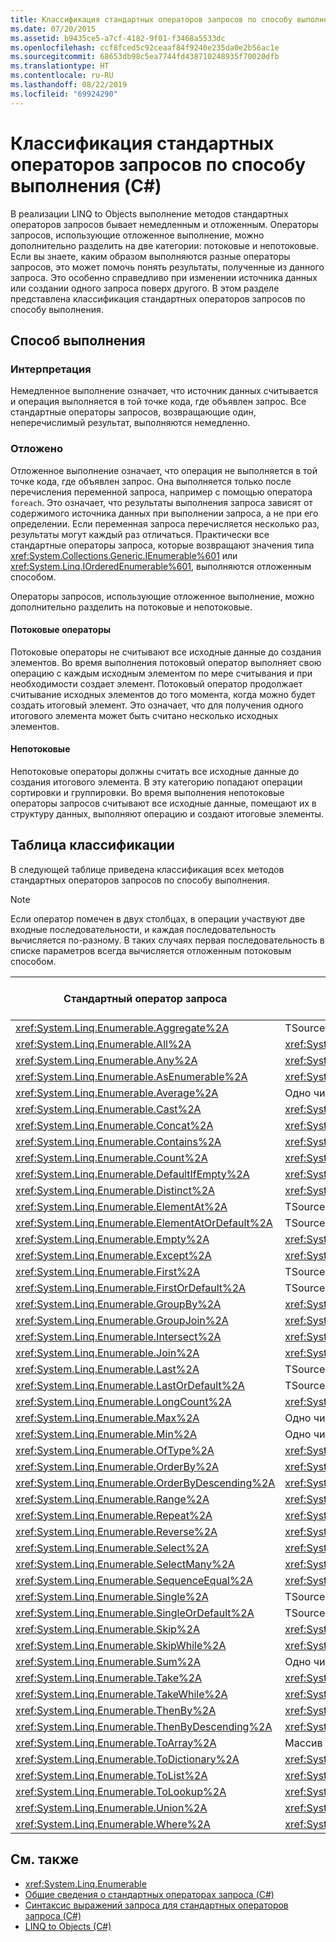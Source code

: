 ```yaml
---
title: Классификация стандартных операторов запросов по способу выполнения (C#)
ms.date: 07/20/2015
ms.assetid: b9435ce5-a7cf-4182-9f01-f3468a5533dc
ms.openlocfilehash: ccf8fced5c92ceaaf84f9240e235da0e2b56ac1e
ms.sourcegitcommit: 68653db98c5ea7744fd438710248935f70020dfb
ms.translationtype: HT
ms.contentlocale: ru-RU
ms.lasthandoff: 08/22/2019
ms.locfileid: "69924290"
---
```

# <a name="classification-of-standard-query-operators-by-manner-of-execution-c"></a>Классификация стандартных операторов запросов по способу выполнения (C#)
В реализации LINQ to Objects выполнение методов стандартных операторов запросов бывает немедленным и отложенным. Операторы запросов, использующие отложенное выполнение, можно дополнительно разделить на две категории: потоковые и непотоковые. Если вы знаете, каким образом выполняются разные операторы запросов, это может помочь понять результаты, полученные из данного запроса. Это особенно справедливо при изменении источника данных или создании одного запроса поверх другого. В этом разделе представлена классификация стандартных операторов запросов по способу выполнения.  
  
## <a name="manners-of-execution"></a>Способ выполнения  
  
### <a name="immediate"></a>Интерпретация  
 Немедленное выполнение означает, что источник данных считывается и операция выполняется в той точке кода, где объявлен запрос. Все стандартные операторы запросов, возвращающие один, неперечислимый результат, выполняются немедленно.  
  
### <a name="deferred"></a>Отложено  
 Отложенное выполнение означает, что операция не выполняется в той точке кода, где объявлен запрос. Она выполняется только после перечисления переменной запроса, например с помощью оператора `foreach`. Это означает, что результаты выполнения запроса зависят от содержимого источника данных при выполнении запроса, а не при его определении. Если переменная запроса перечисляется несколько раз, результаты могут каждый раз отличаться. Практически все стандартные операторы запроса, которые возвращают значения типа <xref:System.Collections.Generic.IEnumerable%601> или <xref:System.Linq.IOrderedEnumerable%601>, выполняются отложенным способом.  
  
 Операторы запросов, использующие отложенное выполнение, можно дополнительно разделить на потоковые и непотоковые.  
  
#### <a name="streaming"></a>Потоковые операторы  
 Потоковые операторы не считывают все исходные данные до создания элементов. Во время выполнения потоковый оператор выполняет свою операцию с каждым исходным элементом по мере считывания и при необходимости создает элемент. Потоковый оператор продолжает считывание исходных элементов до того момента, когда можно будет создать итоговый элемент. Это означает, что для получения одного итогового элемента может быть считано несколько исходных элементов.  
  
#### <a name="non-streaming"></a>Непотоковые  
 Непотоковые операторы должны считать все исходные данные до создания итогового элемента. В эту категорию попадают операции сортировки и группировки. Во время выполнения непотоковые операторы запросов считывают все исходные данные, помещают их в структуру данных, выполняют операцию и создают итоговые элементы.  
  
## <a name="classification-table"></a>Таблица классификации  
 В следующей таблице приведена классификация всех методов стандартных операторов запросов по способу выполнения.  
  
> [!NOTE]
> Если оператор помечен в двух столбцах, в операции участвуют две входные последовательности, и каждая последовательность вычисляется по-разному. В таких случаях первая последовательность в списке параметров всегда вычисляется отложенным потоковым способом.  
  
|Стандартный оператор запроса|Возвращаемый тип|Немедленное выполнение|Отложенное потоковое выполнение|Отложенное непотоковое выполнение|  
|-----------------------------|-----------------|-------------------------|----------------------------------|---------------------------------------|  
|<xref:System.Linq.Enumerable.Aggregate%2A>|TSource|X|||  
|<xref:System.Linq.Enumerable.All%2A>|<xref:System.Boolean>|X|||  
|<xref:System.Linq.Enumerable.Any%2A>|<xref:System.Boolean>|X|||  
|<xref:System.Linq.Enumerable.AsEnumerable%2A>|<xref:System.Collections.Generic.IEnumerable%601>||X||  
|<xref:System.Linq.Enumerable.Average%2A>|Одно числовое значение|X|||  
|<xref:System.Linq.Enumerable.Cast%2A>|<xref:System.Collections.Generic.IEnumerable%601>||X||  
|<xref:System.Linq.Enumerable.Concat%2A>|<xref:System.Collections.Generic.IEnumerable%601>||X||  
|<xref:System.Linq.Enumerable.Contains%2A>|<xref:System.Boolean>|X|||  
|<xref:System.Linq.Enumerable.Count%2A>|<xref:System.Int32>|X|||  
|<xref:System.Linq.Enumerable.DefaultIfEmpty%2A>|<xref:System.Collections.Generic.IEnumerable%601>||X||  
|<xref:System.Linq.Enumerable.Distinct%2A>|<xref:System.Collections.Generic.IEnumerable%601>||X||  
|<xref:System.Linq.Enumerable.ElementAt%2A>|TSource|X|||  
|<xref:System.Linq.Enumerable.ElementAtOrDefault%2A>|TSource|X|||  
|<xref:System.Linq.Enumerable.Empty%2A>|<xref:System.Collections.Generic.IEnumerable%601>|X|||  
|<xref:System.Linq.Enumerable.Except%2A>|<xref:System.Collections.Generic.IEnumerable%601>||X|X|  
|<xref:System.Linq.Enumerable.First%2A>|TSource|X|||  
|<xref:System.Linq.Enumerable.FirstOrDefault%2A>|TSource|X|||  
|<xref:System.Linq.Enumerable.GroupBy%2A>|<xref:System.Collections.Generic.IEnumerable%601>|||X|  
|<xref:System.Linq.Enumerable.GroupJoin%2A>|<xref:System.Collections.Generic.IEnumerable%601>||X|X|  
<xref:System.Linq.Enumerable.Intersect%2A>|<xref:System.Collections.Generic.IEnumerable%601>||X|X|  
|<xref:System.Linq.Enumerable.Join%2A>|<xref:System.Collections.Generic.IEnumerable%601>||X|X|  
|<xref:System.Linq.Enumerable.Last%2A>|TSource|X|||  
|<xref:System.Linq.Enumerable.LastOrDefault%2A>|TSource|X|||  
|<xref:System.Linq.Enumerable.LongCount%2A>|<xref:System.Int64>|X|||  
|<xref:System.Linq.Enumerable.Max%2A>|Одно числовое значение, TSource или TResult|X|||  
|<xref:System.Linq.Enumerable.Min%2A>|Одно числовое значение, TSource или TResult|X|||  
|<xref:System.Linq.Enumerable.OfType%2A>|<xref:System.Collections.Generic.IEnumerable%601>||X||  
|<xref:System.Linq.Enumerable.OrderBy%2A>|<xref:System.Linq.IOrderedEnumerable%601>|||X|  
|<xref:System.Linq.Enumerable.OrderByDescending%2A>|<xref:System.Linq.IOrderedEnumerable%601>|||X|  
|<xref:System.Linq.Enumerable.Range%2A>|<xref:System.Collections.Generic.IEnumerable%601>||X||  
|<xref:System.Linq.Enumerable.Repeat%2A>|<xref:System.Collections.Generic.IEnumerable%601>||X||  
|<xref:System.Linq.Enumerable.Reverse%2A>|<xref:System.Collections.Generic.IEnumerable%601>|||X|  
|<xref:System.Linq.Enumerable.Select%2A>|<xref:System.Collections.Generic.IEnumerable%601>||X||  
|<xref:System.Linq.Enumerable.SelectMany%2A>|<xref:System.Collections.Generic.IEnumerable%601>||X||  
|<xref:System.Linq.Enumerable.SequenceEqual%2A>|<xref:System.Boolean>|X|||  
|<xref:System.Linq.Enumerable.Single%2A>|TSource|X|||  
|<xref:System.Linq.Enumerable.SingleOrDefault%2A>|TSource|X|||  
|<xref:System.Linq.Enumerable.Skip%2A>|<xref:System.Collections.Generic.IEnumerable%601>||X||  
|<xref:System.Linq.Enumerable.SkipWhile%2A>|<xref:System.Collections.Generic.IEnumerable%601>||X||  
|<xref:System.Linq.Enumerable.Sum%2A>|Одно числовое значение|X|||  
|<xref:System.Linq.Enumerable.Take%2A>|<xref:System.Collections.Generic.IEnumerable%601>||X||  
<xref:System.Linq.Enumerable.TakeWhile%2A>|<xref:System.Collections.Generic.IEnumerable%601>||X||  
|<xref:System.Linq.Enumerable.ThenBy%2A>|<xref:System.Linq.IOrderedEnumerable%601>|||X|  
|<xref:System.Linq.Enumerable.ThenByDescending%2A>|<xref:System.Linq.IOrderedEnumerable%601>|||X|  
|<xref:System.Linq.Enumerable.ToArray%2A>|Массив TSource|X|||  
|<xref:System.Linq.Enumerable.ToDictionary%2A>|<xref:System.Collections.Generic.Dictionary%602>|X|||  
|<xref:System.Linq.Enumerable.ToList%2A>|<xref:System.Collections.Generic.IList%601>|X|||  
|<xref:System.Linq.Enumerable.ToLookup%2A>|<xref:System.Linq.ILookup%602>|X|||  
|<xref:System.Linq.Enumerable.Union%2A>|<xref:System.Collections.Generic.IEnumerable%601>||X||  
|<xref:System.Linq.Enumerable.Where%2A>|<xref:System.Collections.Generic.IEnumerable%601>||X||  
  
## <a name="see-also"></a>См. также

- <xref:System.Linq.Enumerable>
- [Общие сведения о стандартных операторах запроса (C#)](./standard-query-operators-overview.md)
- [Синтаксис выражений запроса для стандартных операторов запроса (C#)](./query-expression-syntax-for-standard-query-operators.md)
- [LINQ to Objects (C#)](./linq-to-objects.md)
